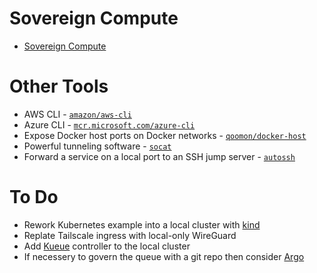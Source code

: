 # Sovereign Compute

* [Sovereign Compute](sovereign-compute)

# Other Tools

* AWS CLI - [`amazon/aws-cli`](https://hub.docker.com/r/amazon/aws-cli)
* Azure CLI - [`mcr.microsoft.com/azure-cli`](https://hub.docker.com/_/microsoft-azure-cli)
* Expose Docker host ports on Docker networks - [`qoomon/docker-host`](https://github.com/qoomon/docker-host)
* Powerful tunneling software - [`socat`](https://www.redhat.com/sysadmin/getting-started-socat)
* Forward a service on a local port to an SSH jump server - [`autossh`](https://www.harding.motd.ca/autossh/)

# To Do

- Rework Kubernetes example into a local cluster with [kind](https://kind.sigs.k8s.io/docs/user/quick-start#installing-from-release-binaries)
- Replate Tailscale ingress with local-only WireGuard
- Add [Kueue](https://github.com/kubernetes-sigs/kueue) controller to the local cluster
- If necessery to govern the queue with a git repo then consider [Argo](https://github.com/argoproj)
